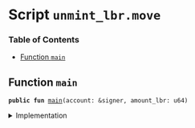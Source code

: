 
<a name="SCRIPT"></a>

# Script `unmint_lbr.move`

### Table of Contents

-  [Function `main`](#SCRIPT_main)



<a name="SCRIPT_main"></a>

## Function `main`



<pre><code><b>public</b> <b>fun</b> <a href="#SCRIPT_main">main</a>(account: &signer, amount_lbr: u64)
</code></pre>



<details>
<summary>Implementation</summary>


<pre><code><b>fun</b> <a href="#SCRIPT_main">main</a>(account: &signer, amount_lbr: u64) {
    <b>let</b> sender = <a href="../../modules/doc/Signer.md#0x0_Signer_address_of">Signer::address_of</a>(account);
    <b>let</b> lbr = <a href="../../modules/doc/LibraAccount.md#0x0_LibraAccount_withdraw_from_sender">LibraAccount::withdraw_from_sender</a>&lt;<a href="../../modules/doc/LBR.md#0x0_LBR_T">LBR::T</a>&gt;(amount_lbr);
    <b>let</b> (coin1, coin2) = <a href="../../modules/doc/LBR.md#0x0_LBR_unpack">LBR::unpack</a>(lbr);
    <a href="../../modules/doc/LibraAccount.md#0x0_LibraAccount_deposit">LibraAccount::deposit</a>(sender, coin1);
    <a href="../../modules/doc/LibraAccount.md#0x0_LibraAccount_deposit">LibraAccount::deposit</a>(sender, coin2);
}
</code></pre>



</details>
